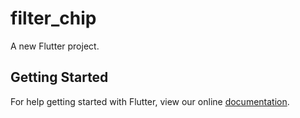 # filter_chip

A new Flutter project.

## Getting Started

For help getting started with Flutter, view our online
[documentation](https://flutter.io/).
